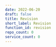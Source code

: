 ```yaml
---
date: 2022-06-20
draft: false
title: Revision
short_label: Revision
function_id: revision
repo_count: 0
service_count: 0
---
```



